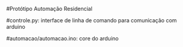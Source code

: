 #Protótipo Automação Residencial

#controle.py: interface de linha de comando para comunicação com arduino

#automacao/automacao.ino: core do arduino
